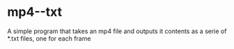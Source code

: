 # mp4--txt
A simple program that takes an mp4 file and outputs it contents as a serie of *.txt files, one for each frame
